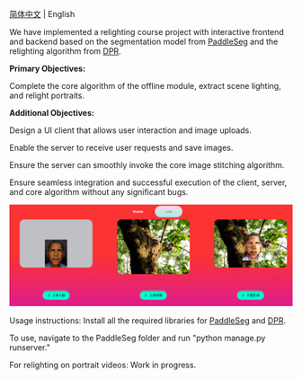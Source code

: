  [简体中文](README_CN.md) | English



We have implemented a relighting course project with interactive frontend and backend based on the segmentation model from [PaddleSeg](https://github.com/PaddlePaddle/PaddleSeg) and the relighting algorithm from [DPR](https://github.com/zhhoper/DPR).

**Primary Objectives:**

Complete the core algorithm of the offline module, extract scene lighting, and relight portraits.

**Additional Objectives:**

Design a UI client that allows user interaction and image uploads.

Enable the server to receive user requests and save images.

Ensure the server can smoothly invoke the core image stitching algorithm.

Ensure seamless integration and successful execution of the client, server, and core algorithm without any significant bugs.



![image-20231031203343988](image-20231031203343988.png)





Usage instructions: Install all the required libraries for [PaddleSeg](https://github.com/PaddlePaddle/PaddleSeg) and [DPR](https://github.com/zhhoper/DPR).

To use, navigate to the PaddleSeg folder and run "python manage.py runserver."

For relighting on portrait videos: Work in progress.













